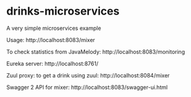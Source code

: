 # drinks-microservices
A very simple microservices example

Usage:
http://localhost:8083/mixer

To check statistics from JavaMelody:
http://localhost:8083/monitoring

Eureka server:
http://localhost:8761/


Zuul proxy:
to get a drink using zuul: http://localhost:8084/mixer

Swagger 2 API for mixer: http://localhost:8083/swagger-ui.html


